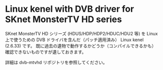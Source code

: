 # Linux kenel with DVB driver for SKnet MonsterTV HD series

SKnet MonsterTV HD シリーズ (HDUS/HDP/HDP2/HDUC/HDU2 等) を Linux 上で使うための DVB ドライバを含んだ（パッチ適用済み） Linux kenel (2.6.33) です。
既に過去の遺物で動作するかどうか（コンパイルできるかも）確認できないものですが遺しておきます。

詳細は dvb-mtvhd リポジトリを参照してください。
